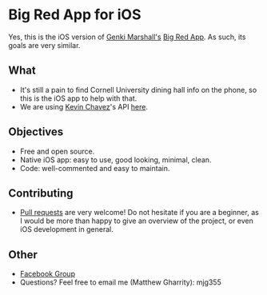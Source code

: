 # Big Red App for iOS

Yes, this is the iOS version of [Genki Marshall's](https://github.com/genkimarshall) [Big Red App](https://github.com/genkimarshall/bigredapp-android). As such, its goals are very similar.
 
## What
* It's still a pain to find Cornell University dining hall info on the phone, so this is the iOS app to help with that.
* We are using [Kevin Chavez](https://github.com/mrkev)'s API [here](http://redapi-tious.rhcloud.com/).

## Objectives
* Free and open source.
* Native iOS app: easy to use, good looking, minimal, clean.
* Code: well-commented and easy to maintain.

## Contributing
* [Pull requests](http://git-scm.com/book/en/v2/GitHub-Contributing-to-a-Project) are very welcome! Do not hesitate if you are a beginner, as I would be more than happy to give an overview of the project, or even iOS development in general.

## Other
* [Facebook Group](https://www.facebook.com/groups/opensourcecornell)
* Questions? Feel free to email me (Matthew Gharrity): mjg355
